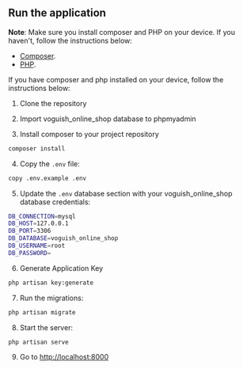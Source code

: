 ## Run the application
**Note**: Make sure you install composer and PHP on your device. If you haven't, follow the instructions below:
- [Composer](https://www.geeksforgeeks.org/how-to-install-php-composer-on-windows/).
- [PHP](https://www.geeksforgeeks.org/how-to-install-php-in-windows-10/).

If you have composer and php installed on your device, follow the instructions below:
1. Clone the repository

2. Import voguish_online_shop database to phpmyadmin

3. Install composer to your project repository

```bash
composer install
```

4. Copy the `.env` file:

```bash
copy .env.example .env
```

5. Update the `.env` database section with your voguish_online_shop database credentials:

```bash
DB_CONNECTION=mysql
DB_HOST=127.0.0.1
DB_PORT=3306
DB_DATABASE=voguish_online_shop
DB_USERNAME=root
DB_PASSWORD=
```

6. Generate Application Key

```bash
php artisan key:generate
```

7. Run the migrations:

```bash
php artisan migrate
```

8. Start the server:

```bash
php artisan serve
```

9. Go to [http://localhost:8000](http://localhost:8000)
